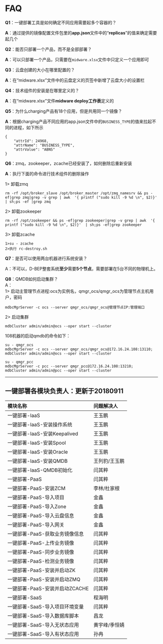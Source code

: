 # FAQ

**Q1**：一键部署工具是如何确定不同应用需要起多个容器的？

**A**：通过提供的镜像配置文件包里的**app.json**文件中的“**replicas**”的值来确定需要起几个

**Q2**：能否只部署一个产品，而不是全部部署？

**A**：可以只部署一个产品，只需要在`midware.xlsx`文件中只定义一个应用即可

**Q3**：云盘创建的大小在哪里配置的？

**A**：在“midware.xlsx”文件中的云盘定义的页签中新增了云盘大小的设置栏

**Q4**：技术组件的安装是在哪里定义的？

**A**：在“midware.xlsx”文件**midware deploy工作表**定义的

**Q5**：为什么charging产品有18个应用，但是共用同一个镜像？

**A**：根据charging产品不同应用的app.json文件中的`BUSINESS_TYPE`的值来拉起不同的进程，如下所示

```
{
    "attrId": 24968,
    "attrName": "BUSINESS_TYPE",
    "attrValue": "ABNS"
}
```

**Q6**：zmq，zookeeper，zcache已经安装了，如何删除后重新安装

**A**：执行下面的命令进行技术组件的删除操作

1&gt; 卸载zmq

```
rm -rf /opt/broker_slave /opt/broker_master /opt/zmq_namesrv && ps -ef|grep zmq|grep -v grep | awk  '{ printf ("sudo kill -9 %d \n", $2)}'  | sh;ps -ef |grep zmq
```

2&gt; 卸载zookeeper

```
rm -rf /opt/zookeeper && ps -ef|grep zookeeper|grep -v grep | awk  '{ printf ("sudo kill -9 %d \n", $2)}'  | sh;ps -ef|grep zookeeper
```

3&gt; 卸载zcache

```
1>su - zcache
2>执行 rc-destroy.sh
```

**Q7**：是否可以使用两台机器进行系统安装？

A：不可以，D-BEP整套系统**至少**需要**5个节点**，需要部署在5台不同的物理机上。

**Q8**：QMDB如何启动集群？  
A：  
1&gt; 启动主管理节点进程:ocs为实例名，qmgr\_ocs/qmgr\_ocs为管理节点主机用户，密码

```
mdbcMgrServer -c ocs --server qmgr_ocs/qmgr_ocs@管理节点IP:管理端口
```

2&gt; 启动集群

```
mdbCluster admin/admin@ocs --oper start --cluster
```

108机器的启动qmdb的命令如下：

```
su - qmgr_ocs
mdbcMgrServer -c ocs --server qmgr_ocs/qmgr_ocs@172.16.24.108:13110; 
mdbCluster admin/admin@ocs --oper start --cluster

su - qmgr_pcc
mdbcMgrServer -c pcc --server qmgr_pcc@172.16.24.108:13210;
mdbCluster admin/admin@pcc --oper start --cluster
```

---

## 一键部署各模块负责人：更新于20180911

| 模块名称 | 问题解决人 |
| :--- | :--- |
| 一键部署-IaaS | 王玉鹏 |
| 一键部署-IaaS-安装操作系统 | 王玉鹏 |
| 一键部署-IaaS-安装Keepalived | 王玉鹏 |
| 一键部署-IaaS-安装Spool | 王玉鹏 |
| 一键部署-IaaS-安装Oracle | 王玉鹏 |
| 一键部署-IaaS-安装QMDB | 王列豹/王玉鹏 |
| 一键部署-IaaS-QMDB初始化 | 闫其粹 |
| 一键部署-PaaS | 闫其粹 |
| 一键部署-PaaS-安装ZCM | 李林/杜家根 |
| 一键部署-PaaS-导入项目 | 金鑫 |
| 一键部署-PaaS-导入Zone | 金鑫 |
| 一键部署-PaaS-导入云盘信息 | 金鑫 |
| 一键部署-PaaS-导入网关 | 金鑫 |
| 一键部署-PaaS-获取业务镜像信息 | 闫其粹 |
| 一键部署-PaaS-上传业务镜像 | 闫其粹 |
| 一键部署-PaaS-同步业务镜像 | 闫其粹 |
| 一键部署-PaaS-检测业务镜像 | 闫其粹 |
| 一键部署-PaaS-安装并启动ZK | 闫其粹 |
| 一键部署-PaaS-安装并启动ZMQ | 闫其粹 |
| 一键部署-PaaS-安装并启动ZCACHE | 闫其粹 |
| 一键部署-SaaS | 程海明 |
| 一键部署-SaaS-导入项目环境变量 | 闫其粹 |
| 一键部署-SaaS-导入数据库脚本 | 昌龙 |
| 一键部署-SaaS-导入无状态应用 | 黄宇峰/季恒婧 |
| 一键部署-SaaS-导入有状态应用 | 孙冉 |



